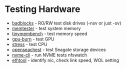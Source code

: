 # Testing Hardware

- [badblocks](https://en.wikipedia.org/wiki/Badblocks) - RO/RW test disk drives (-nsv or just -sv)
- [memtester](https://pyropus.ca./software/memtester/) - test system memory
- [tinymembench](https://github.com/ssvb/tinymembench/wiki) - test memory speed
- [gpu-burn](https://github.com/wilicc/gpu-burn) - test GPU
- [stress](https://github.com/resurrecting-open-source-projects/stress) - test CPU
- [openseachest](https://github.com/Seagate/openSeaChest) - test Seagate storage devices
- [nvme-cli](https://github.com/linux-nvme/nvme-cli) - run NVME tests nfswatch
- [ethtool](https://www.kernel.org/pub/software/network/ethtool/) - identify nic, check link speed, WOL setting
